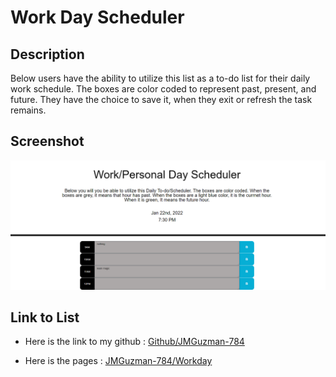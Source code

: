 # Work Day Scheduler

## Description

Below users have the ability to utilize this list as a to-do list for their daily work schedule. The boxes are color coded to represent past, present, and future. They have the choice to save it, when they exit or refresh the task remains. 

## Screenshot

![Work Day](./assets/images/Work_day_scheduler.png)

## Link to List

* Here is the link to my github : [Github/JMGuzman-784](https://github.com/JMGuzman-784/hw5)

* Here is the pages : [JMGuzman-784/Workday](https://jmguzman-784.github.io/hw4/)
